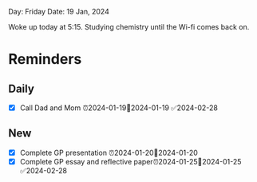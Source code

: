 Day: Friday
Date: 19 Jan, 2024

Woke up today at 5:15. Studying chemistry until the Wi-fi comes back on. 
# Reminders
## Daily
- [x] Call Dad and Mom ⏰2024-01-19📅2024-01-19 ✅2024-02-28
## New
- [x] Complete GP presentation ⏰2024-01-20📅2024-01-20
- [x] Complete GP essay and reflective paper⏰2024-01-25📅2024-01-25 ✅2024-02-28